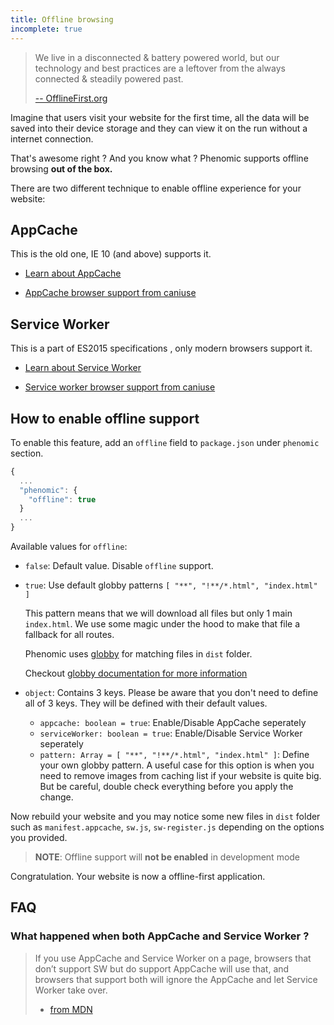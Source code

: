 ```yaml
---
title: Offline browsing
incomplete: true
---
```


> We live in a disconnected & battery powered world,
> but our technology and best practices are a leftover
> from the always connected & steadily powered past.
>
> [-- OfflineFirst.org](http://offlinefirst.org/)

Imagine that users visit your website for the first time,
all the data will be saved into their device storage and they can view it
on the run without a internet connection.

That's awesome right ? And you know what ?
Phenomic supports offline browsing **out of the box.**

There are two different technique to enable offline experience for your website:

## AppCache

This is the old one, IE 10 (and above) supports it.

- [Learn about AppCache](http://www.html5rocks.com/en/tutorials/appcache/beginner/)

- [AppCache browser support from caniuse](http://caniuse.com/#search=appcache)

## Service Worker

This is a part of ES2015 specifications , only modern browsers support it.

- [Learn about Service Worker](http://www.html5rocks.com/en/tutorials/service-worker/introduction/)

- [Service worker browser support from caniuse](http://caniuse.com/#search=service-worker)

## How to enable offline support

To enable this feature, add an ``offline`` field to ``package.json`` under
``phenomic`` section.

```js
{
  ...
  "phenomic": {
    "offline": true
  }
  ...
}
```

Available values for `offline`:

- `false`: Default value. Disable `offline` support.
- `true`: Use default globby patterns `[ "**", "!**/*.html", "index.html" ]`

  This pattern means that we will download all files but only 1 main `index.html`. We use some magic under the hood to make that file a fallback for all routes.

  Phenomic uses [globby](https://www.npmjs.com/package/globby) for matching files in ``dist`` folder.

  Checkout [globby documentation for more information](https://www.npmjs.com/package/globby)

- `object`: Contains 3 keys. Please be aware that you don't need to define all of 3 keys. They will be defined with their default values.

  - `appcache: boolean = true`: Enable/Disable AppCache seperately
  - `serviceWorker: boolean = true`: Enable/Disable Service Worker seperately
  - `pattern: Array = [ "**", "!**/*.html", "index.html" ]`: Define your own globby pattern. A useful case for this option is when you need to remove images from caching list if your website is quite big. But be careful, double check everything before you apply the change.

Now rebuild your website and you may notice some new files in ``dist`` folder such as  ``manifest.appcache``, ``sw.js``, ``sw-register.js`` depending on the options you provided.

> **NOTE**: Offline support will **not be enabled** in development mode

Congratulation. Your website is now a offline-first application.

## FAQ

### What happened when both AppCache and Service Worker ?

> If you use AppCache and Service Worker on a page, browsers that don’t support SW but do support AppCache will use that, and browsers that support both will ignore the AppCache and let Service Worker take over.
> - [from MDN](https://developer.mozilla.org/en-US/docs/Web/API/Service_Worker_API/Using_Service_Workers#Registering_your_worker)
